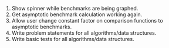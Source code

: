 1. Show spinner while benchmarks are being graphed.
1. Get asymptotic benchmark calculation working again.
1. Allow user change constant factor on comparison functions to asymptotic benchmarks.
1. Write problem statements for all algorithms/data structures.
1. Write basic tests for all algorithms/data structures.
